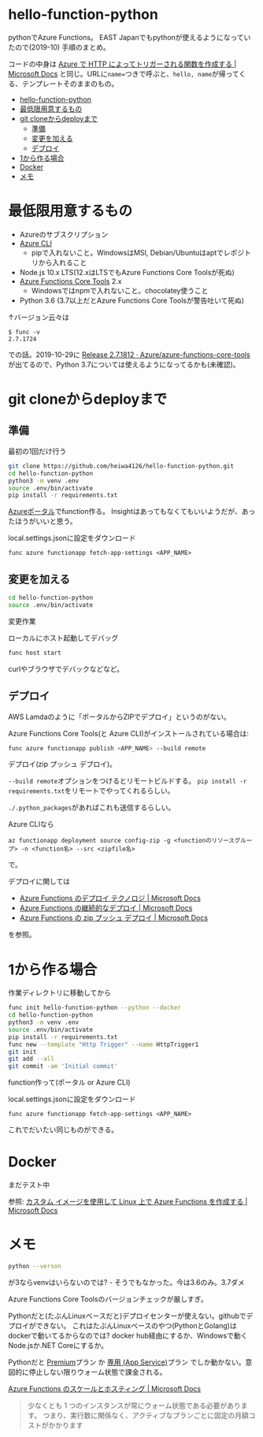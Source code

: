 # hello-function-python

pythonでAzure Functions。
EAST Japanでもpythonが使えるようになっていたので(2019-10)
手順のまとめ。

コードの中身は
[Azure で HTTP によってトリガーされる関数を作成する | Microsoft Docs](https://docs.microsoft.com/ja-jp/azure/azure-functions/functions-create-first-function-python)
と同じ。URLに`name=`つきで呼ぶと、`hello, name`が帰ってくる、テンプレートそのままのもの。

- [hello-function-python](#hello-function-python)
- [最低限用意するもの](#%e6%9c%80%e4%bd%8e%e9%99%90%e7%94%a8%e6%84%8f%e3%81%99%e3%82%8b%e3%82%82%e3%81%ae)
- [git cloneからdeployまで](#git-clone%e3%81%8b%e3%82%89deploy%e3%81%be%e3%81%a7)
  - [準備](#%e6%ba%96%e5%82%99)
  - [変更を加える](#%e5%a4%89%e6%9b%b4%e3%82%92%e5%8a%a0%e3%81%88%e3%82%8b)
  - [デプロイ](#%e3%83%87%e3%83%97%e3%83%ad%e3%82%a4)
- [1から作る場合](#1%e3%81%8b%e3%82%89%e4%bd%9c%e3%82%8b%e5%a0%b4%e5%90%88)
- [Docker](#docker)
- [メモ](#%e3%83%a1%e3%83%a2)


# 最低限用意するもの

- Azureのサブスクリプション
- [Azure CLI](https://docs.microsoft.com/ja-jp/cli/azure/install-azure-cli)
  - pipで入れないこと。WindowsはMSI, Debian/Ubuntuはaptでレポジトリから入れること
- Node.js 10.x LTS(12.xはLTSでもAzure Functions Core Toolsが死ぬ)
- [Azure Functions Core Tools](https://docs.microsoft.com/ja-jp/azure/azure-functions/functions-run-local#v2) 2.x
  - Windowsではnpmで入れないこと。chocolatey使うこと
- Python 3.6 (3.7以上だとAzure Functions Core Toolsが警告吐いて死ぬ)

↑バージョン云々は
```
$ func -v
2.7.1724
```
での話。2019-10-29に
[Release 2.7.1812 · Azure/azure-functions-core-tools](https://github.com/Azure/azure-functions-core-tools/releases/tag/2.7.1812)
が出てるので、Python 3.7については使えるようになってるかも(未確認)。


# git cloneからdeployまで

## 準備

最初の1回だけ行う

``` bash
git clone https://github.com/heiwa4126/hello-function-python.git
cd hello-function-python
python3 -m venv .env
source .env/bin/activate
pip install -r requirements.txt
```

[Azureポータル](https://portal.azure.com/)でfunction作る。
Insightはあってもなくてもいいようだが、あったほうがいいと思う。

local.settings.jsonに設定をダウンロード
```
func azure functionapp fetch-app-settings <APP_NAME>
```

## 変更を加える

``` bash
cd hello-function-python
source .env/bin/activate
```

変更作業

ローカルにホスト起動してデバッグ
``` bash
func host start
```

curlやブラウザでデバックなどなど。



## デプロイ

AWS Lamdaのように「ポータルからZIPでデプロイ」というのがない。

Azure Functions Core Tools(と Azure CLI)がインストールされている場合は:

``` bash
func azure functionapp publish <APP_NAME> --build remote
```
デプロイ(zip プッシュ デプロイ)。

`--build remote`オプションをつけるとリモートビルドする。
`pip install -r requirements.txt`をリモートでやってくれるらしい。

`./.python_packages`があればこれも送信するらしい。


Azure CLIなら
``` 
az functionapp deployment source config-zip -g <functionのリソースグループ> -n <function名> --src <zipfile名>
```
で。


デプロイに関しては
- [Azure Functions のデプロイ テクノロジ | Microsoft Docs](https://docs.microsoft.com/ja-jp/azure/azure-functions/functions-deployment-technologies)
- [Azure Functions の継続的なデプロイ | Microsoft Docs](https://docs.microsoft.com/ja-jp/azure/azure-functions/functions-continuous-deployment)
- [Azure Functions の zip プッシュ デプロイ | Microsoft Docs](https://docs.microsoft.com/ja-jp/azure/azure-functions/deployment-zip-push)

を参照。

# 1から作る場合

作業ディレクトリに移動してから

``` bash
func init hello-function-python --python --docker
cd hello-function-python
python3 -m venv .env
source .env/bin/activate
pip install -r requirements.txt
func new --template "Http Trigger" --name HttpTrigger1
git init
git add --all
git commit -am 'Initial commit'
```

function作って(ポータル or Azure CLI)

local.settings.jsonに設定をダウンロード
```
func azure functionapp fetch-app-settings <APP_NAME>
```

これでだいたい同じものができる。

# Docker

まだテスト中

参照: [カスタム イメージを使用して Linux 上で Azure Functions を作成する | Microsoft Docs](https://docs.microsoft.com/ja-jp/azure/azure-functions/functions-create-function-linux-custom-image?tabs=nodejs)


# メモ

``` bash
python --verson
```
が3ならvenvはいらないのでは? - そうでもなかった。今は3.6のみ。3.7ダメ

Azure Functions Core Toolsのバージョンチェックが厳しすぎ。

Pythonだと(たぶんLinuxベースだと)デプロイセンターが使えない。githubでデプロイができない。
これはたぶんLinuxベースのやつ(PythonとGolang)はdockerで動いてるからなのでは? docker hub経由にするか、Windowsで動くNode.jsか.NET Coreにするか。

Pythonだと
[Premium](https://docs.microsoft.com/ja-jp/azure/azure-functions/functions-scale#premium-plan)プラン
か
[専用 (App Service)](https://docs.microsoft.com/ja-jp/azure/azure-functions/functions-scale#app-service-plan)プラン
でしか動かない。意図的に停止しない限りウォーム状態で課金される。

[Azure Functions のスケールとホスティング | Microsoft Docs](https://docs.microsoft.com/ja-jp/azure/azure-functions/functions-scale#premium-plan)
> 少なくとも 1 つのインスタンスが常にウォーム状態である必要があります。 つまり、実行数に関係なく、アクティブなプランごとに固定の月額コストがかかります
